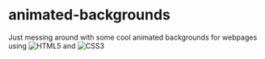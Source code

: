 # animated-backgrounds
Just messing around with some cool animated backgrounds for webpages using ![HTML5](https://img.shields.io/badge/html5-%23E34F26.svg?style=for-the-badge&amp;logo=html5&amp;logoColor=white) and ![CSS3](https://img.shields.io/badge/css3-%231572B6.svg?style=for-the-badge&amp;logo=css3&amp;logoColor=white)
